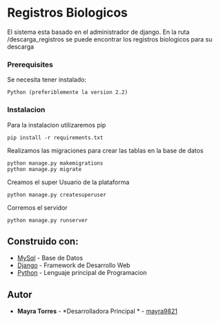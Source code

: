 # Registros Biologicos

El sistema esta basado en el administrador de django. 
En la ruta /descarga_registros se puede encontrar los registros biologicos para su descarga 


### Prerequisites

Se necesita tener instalado:

```
Python (preferiblemente la version 2.2)
```

### Instalacion

Para la instalacion utilizaremos pip

```
pip install -r requirements.txt
```

Realizamos las migraciones para crear las tablas en la base de datos 
```
python manage.py makemigrations
python manage.py migrate

```
Creamos el super Usuario de la plataforma
```
python manage.py createsuperuser

```
Corremos el servidor 
```
python manage.py runserver

```

## Construido con:

* [MySql](https://www.mysql.com/) - Base de Datos
* [Django](https://www.djangoproject.com/) - Framework de Desarrollo Web
* [Python](https://www.python.org/) - Lenguaje principal de Programacion

## Autor

* **Mayra Torres** - *Desarrolladora Principal  * - [mayra9821](https://github.com/mayra9821)